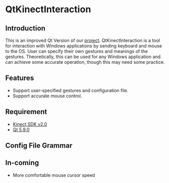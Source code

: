 # QtKinectInteraction

## Introduction
This is an improved Qt Version of our [project](https://github.com/zkyf/Kinect-Interaction-Tool). QtKinectInteraction is a tool for interaction with Windows applications by sending keyboard and mouse to the OS. User can specify their own gestures and meanings of the gestures.
Theoretically, this can be used for any Windows application and can achieve some accurate operation, though this may need some practice.

## Features
* Support user-specified gestures and configuration file.
* Support accurate mouse control.

## Requirement
* [Kinect SDK v2.0](https://www.microsoft.com/en-us/download/details.aspx?id=44561)
* [Qt 5.9.0](https://www.qt.io/)

## Config File Grammar

## In-coming
* More comfortable mouse cursor speed

